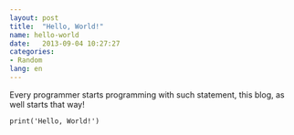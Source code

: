 ```yaml
---
layout: post
title:  "Hello, World!"
name: hello-world
date:   2013-09-04 10:27:27
categories: 
- Random
lang: en
---
```


Every programmer starts programming with such statement, this blog, as well starts that way!

    print('Hello, World!')